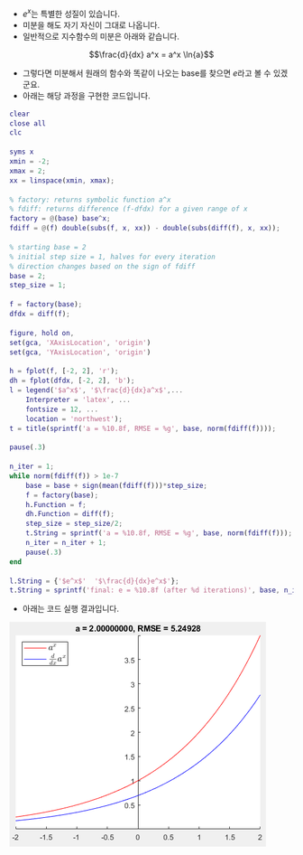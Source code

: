 * $e^x$는 특별한 성질이 있습니다. 
* 미분을 해도 자기 자신이 그대로 나옵니다. 
* 일반적으로 지수함수의 미분은 아래와 같습니다.

$$\frac{d}{dx} a^x = a^x \ln{a}$$

* 그렇다면 미분해서 원래의 함수와 똑같이 나오는 base를 찾으면 $e$라고 볼 수 있겠군요. 
* 아래는 해당 과정을 구현한 코드입니다.


```matlab
clear
close all
clc

syms x
xmin = -2;
xmax = 2;
xx = linspace(xmin, xmax);

% factory: returns symbolic function a^x
% fdiff: returns difference (f-dfdx) for a given range of x
factory = @(base) base^x;
fdiff = @(f) double(subs(f, x, xx)) - double(subs(diff(f), x, xx));

% starting base = 2
% initial step size = 1, halves for every iteration
% direction changes based on the sign of fdiff
base = 2;
step_size = 1;

f = factory(base);
dfdx = diff(f);

figure, hold on,
set(gca, 'XAxisLocation', 'origin')
set(gca, 'YAxisLocation', 'origin')

h = fplot(f, [-2, 2], 'r');
dh = fplot(dfdx, [-2, 2], 'b');
l = legend('$a^x$', '$\frac{d}{dx}a^x$',...
    Interpreter = 'latex', ...
    fontsize = 12, ...
    location = 'northwest');
t = title(sprintf('a = %10.8f, RMSE = %g', base, norm(fdiff(f))));

pause(.3)

n_iter = 1;
while norm(fdiff(f)) > 1e-7
    base = base + sign(mean(fdiff(f)))*step_size;
    f = factory(base);
    h.Function = f;
    dh.Function = diff(f);
    step_size = step_size/2;
    t.String = sprintf('a = %10.8f, RMSE = %g', base, norm(fdiff(f)));
    n_iter = n_iter + 1;
    pause(.3)
end

l.String = {'$e^x$'  '$\frac{d}{dx}e^x$'};
t.String = sprintf('final: e = %10.8f (after %d iterations)', base, n_iter);
```

* 아래는 코드 실행 결과입니다.

![](https://github.com/keizikang/lazymatlab/blob/master/finding_e/finding_e.gif)
